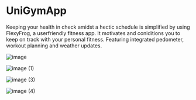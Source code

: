 # UniGymApp
Keeping your health in check amidst a hectic schedule is simplified by using FlexyFrog, a userfriendly fitness app. It motivates and coniditions you to keep on track with your personal fitness. Featuring integrated pedometer, workout planning and weather updates.

![image](https://github.com/Eden-Spicer/UniGymApp/assets/66095804/3f403967-f571-4a98-92ff-845b2b4d8691)

![image (1)](https://github.com/Eden-Spicer/UniGymApp/assets/66095804/7eebdc4b-b19f-460a-98f6-d63572c57f06)

![image (3)](https://github.com/Eden-Spicer/UniGymApp/assets/66095804/80e80ac9-5132-4e7f-a925-eb5b75e6820a)


![image (4)](https://github.com/Eden-Spicer/UniGymApp/assets/66095804/01614d31-b199-443b-9a48-a429a4a9679b)
